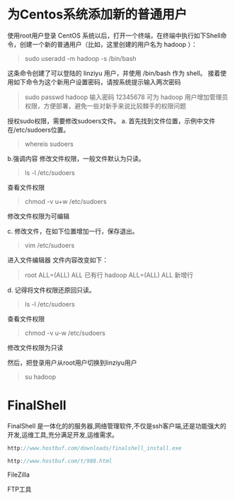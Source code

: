 
# 为Centos系统添加新的普通用户


使用root用户登录 CentOS 系统以后，打开一个终端，在终端中执行如下Shell命令，创建一个新的普通用户（比如，这里创建的用户名为 hadoop ）：

> sudo useradd -m hadoop -s /bin/bash

这条命令创建了可以登陆的 linziyu 用户，并使用 /bin/bash 作为 shell。
接着使用如下命令为这个新用户设置密码，请按系统提示输入两次密码

> sudo passwd hadoop
输入密码 12345678
可为 hadoop 用户增加管理员权限，方便部署，避免一些对新手来说比较棘手的权限问题

授权sudo权限，需要修改sudoers文件。 
a. 首先找到文件位置，示例中文件在/etc/sudoers位置。 
> whereis sudoers

b.强调内容 修改文件权限，一般文件默认为只读。 
> ls -l /etc/sudoers 

查看文件权限 
> chmod -v u+w /etc/sudoers 

修改文件权限为可编辑

c. 修改文件，在如下位置增加一行，保存退出。 
> vim /etc/sudoers 

进入文件编辑器 
文件内容改变如下： 
> root ALL=(ALL) ALL 已有行 
> hadoop ALL=(ALL) ALL 新增行

d. 记得将文件权限还原回只读。 
> ls -l /etc/sudoers 

查看文件权限 

> chmod -v u-w /etc/sudoers 

修改文件权限为只读

然后，把登录用户从root用户切换到linziyu用户
> su hadoop





#  **FinalShell** 

 

FinalShell 是一体化的的服务器,网络管理软件,不仅是ssh客户端,还是功能强大的开发,运维工具,充分满足开发,运维需求。 

```cpp
http://www.hostbuf.com/downloads/finalshell_install.exe

http://www.hostbuf.com/t/988.html


```

FileZilla

FTP工具








